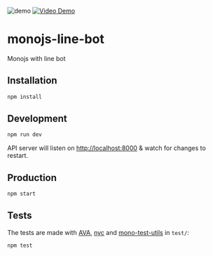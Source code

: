 ![demo](static/din.gif)
[![Video Demo](https://img.youtube.com/vi/YZz3XlxyXaU/0.jpg)](https://www.youtube.com/watch?v=YZz3XlxyXaU)


# monojs-line-bot

Monojs with line bot

## Installation

```bash
npm install
```

## Development

```bash
npm run dev
```

API server will listen on [http://localhost:8000](http://localhost:8000) & watch for changes to restart.

## Production

```bash
npm start
```

## Tests

The tests are made with [AVA](https://github.com/avajs/ava), [nyc](https://github.com/istanbuljs/nyc) and [mono-test-utils](https://github.com/terrajs/mono-test-utils) in `test/`:

```bash
npm test
```

